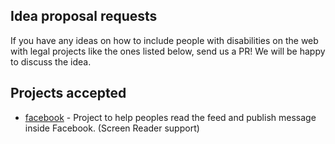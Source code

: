## Idea proposal requests

If you have any ideas on how to include people with disabilities on the web with legal projects like the ones listed below, send us a PR! We will be happy to discuss the idea.

## Projects accepted

- [facebook](https://github.com/GonzagaAccess/facebook) - Project to help peoples read the feed and publish message inside Facebook. (Screen Reader support)
